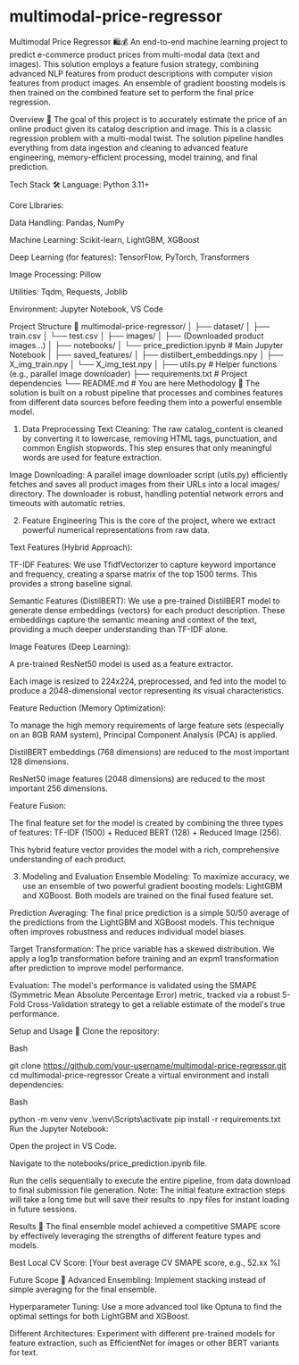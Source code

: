 # multimodal-price-regressor
Multimodal Price Regressor 🛍️💰
An end-to-end machine learning project to predict e-commerce product prices from multi-modal data (text and images). This solution employs a feature fusion strategy, combining advanced NLP features from product descriptions with computer vision features from product images. An ensemble of gradient boosting models is then trained on the combined feature set to perform the final price regression.

Overview 📜
The goal of this project is to accurately estimate the price of an online product given its catalog description and image. This is a classic regression problem with a multi-modal twist. The solution pipeline handles everything from data ingestion and cleaning to advanced feature engineering, memory-efficient processing, model training, and final prediction.

Tech Stack 🛠️
Language: Python 3.11+

Core Libraries:

Data Handling: Pandas, NumPy

Machine Learning: Scikit-learn, LightGBM, XGBoost

Deep Learning (for features): TensorFlow, PyTorch, Transformers

Image Processing: Pillow

Utilities: Tqdm, Requests, Joblib

Environment: Jupyter Notebook, VS Code

Project Structure 📁
multimodal-price-regressor/
│
├── dataset/
│   ├── train.csv
│   └── test.csv
│
├── images/
│   ├── (Downloaded product images...)
│
├── notebooks/
│   └── price_prediction.ipynb   # Main Jupyter Notebook
│
├── saved_features/
│   ├── distilbert_embeddings.npy
│   ├── X_img_train.npy
│   └── X_img_test.npy
│
├── utils.py                     # Helper functions (e.g., parallel image downloader)
├── requirements.txt             # Project dependencies
└── README.md                    # You are here
Methodology 🧠
The solution is built on a robust pipeline that processes and combines features from different data sources before feeding them into a powerful ensemble model.

1. Data Preprocessing
Text Cleaning: The raw catalog_content is cleaned by converting it to lowercase, removing HTML tags, punctuation, and common English stopwords. This step ensures that only meaningful words are used for feature extraction.

Image Downloading: A parallel image downloader script (utils.py) efficiently fetches and saves all product images from their URLs into a local images/ directory. The downloader is robust, handling potential network errors and timeouts with automatic retries.

2. Feature Engineering
This is the core of the project, where we extract powerful numerical representations from raw data.

Text Features (Hybrid Approach):

TF-IDF Features: We use TfidfVectorizer to capture keyword importance and frequency, creating a sparse matrix of the top 1500 terms. This provides a strong baseline signal.

Semantic Features (DistilBERT): We use a pre-trained DistilBERT model to generate dense embeddings (vectors) for each product description. These embeddings capture the semantic meaning and context of the text, providing a much deeper understanding than TF-IDF alone.

Image Features (Deep Learning):

A pre-trained ResNet50 model is used as a feature extractor.

Each image is resized to 224x224, preprocessed, and fed into the model to produce a 2048-dimensional vector representing its visual characteristics.

Feature Reduction (Memory Optimization):

To manage the high memory requirements of large feature sets (especially on an 8GB RAM system), Principal Component Analysis (PCA) is applied.

DistilBERT embeddings (768 dimensions) are reduced to the most important 128 dimensions.

ResNet50 image features (2048 dimensions) are reduced to the most important 256 dimensions.

Feature Fusion:

The final feature set for the model is created by combining the three types of features: TF-IDF (1500) + Reduced BERT (128) + Reduced Image (256).

This hybrid feature vector provides the model with a rich, comprehensive understanding of each product.

3. Modeling and Evaluation
Ensemble Modeling: To maximize accuracy, we use an ensemble of two powerful gradient boosting models: LightGBM and XGBoost. Both models are trained on the final fused feature set.

Prediction Averaging: The final price prediction is a simple 50/50 average of the predictions from the LightGBM and XGBoost models. This technique often improves robustness and reduces individual model biases.

Target Transformation: The price variable has a skewed distribution. We apply a log1p transformation before training and an expm1 transformation after prediction to improve model performance.

Evaluation: The model's performance is validated using the SMAPE (Symmetric Mean Absolute Percentage Error) metric, tracked via a robust 5-Fold Cross-Validation strategy to get a reliable estimate of the model's true performance.

Setup and Usage 🚀
Clone the repository:

Bash

git clone https://github.com/your-username/multimodal-price-regressor.git
cd multimodal-price-regressor
Create a virtual environment and install dependencies:

Bash

python -m venv venv
.\venv\Scripts\activate
pip install -r requirements.txt
Run the Jupyter Notebook:

Open the project in VS Code.

Navigate to the notebooks/price_prediction.ipynb file.

Run the cells sequentially to execute the entire pipeline, from data download to final submission file generation. Note: The initial feature extraction steps will take a long time but will save their results to .npy files for instant loading in future sessions.

Results 🎯
The final ensemble model achieved a competitive SMAPE score by effectively leveraging the strengths of different feature types and models.

Best Local CV Score: [Your best average CV SMAPE score, e.g., 52.xx %]

Future Scope 🔮
Advanced Ensembling: Implement stacking instead of simple averaging for the final ensemble.

Hyperparameter Tuning: Use a more advanced tool like Optuna to find the optimal settings for both LightGBM and XGBoost.

Different Architectures: Experiment with different pre-trained models for feature extraction, such as EfficientNet for images or other BERT variants for text.
